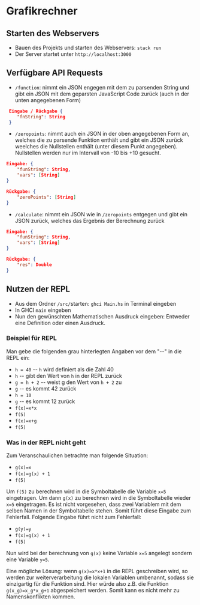 # Grafikrechner

## Starten des Webservers

* Bauen des Projekts und starten des Webservers: ```stack run```
* Der Server startet unter `http://localhost:3000`

## Verfügbare API Requests
* `/function`: nimmt ein JSON engegen mit dem zu parsenden String und gibt ein JSON mit dem geparsten JavaScript Code zurück (auch in der unten angegebenen Form)  
```JSON
 Eingabe / Rückgabe {
	"fnString": String
 }
```
* `/zeropoints`: nimmt auch ein JSON in der oben angegebenen Form an, welches die zu parsende Funktion enthält und gibt ein JSON zurück weelches die Nullstellen enthält (unter diesem Punkt angegeben). Nullstellen werden nur im Intervall von -10 bis +10 gesucht.
```JSON
Eingabe: {
	"funString": String,
    "vars": [String]
}

Rückgabe: {
	"zeroPoints": [String]
}
```
* `/calculate`: nimmt ein JSON wie in `/zeropoints` entgegen und gibt ein JSON zurück, welches das Ergebnis der Berechnung zurück
```JSON
Eingabe: {
	"funString": String,
    "vars": [String]
}

Rückgabe: {
	"res": Double
}
```

## Nutzen der REPL
* Aus dem Ordner `/src/`starten: `ghci Main.hs` in Terminal eingeben
* In GHCI `main` eingeben
* Nun den gewünschten Mathematischen Ausdruck eingeben: Entweder eine Definition oder einen Ausdruck. 

### Beispiel für REPL
Man gebe die folgenden grau hinterlegten Angaben vor dem "--" in die REPL ein:
* `h = 40` -- `h` wird definiert als die Zahl 40
* `h` -- gibt den Wert von `h` in der REPL zurück
* `g = h + 2` -- weist g den Wert von `h + 2` zu
* `g` -- es kommt 42 zurück
* `h = 10`
* `g` -- es kommt 12 zurück
* `f(x)=x*x`
* `f(5)`
* `f(x)=x+g`
* `f(5)` 

### Was in der REPL nicht geht
Zum Veranschaulichen betrachte man folgende Situation:
* `g(x)=x`
* `f(x)=g(x) + 1`
* `f(5)` 

Um `f(5)` zu berechnen wird in die Symboltabelle die Variable `x=5` eingetragen. Um dann `g(x)` zu berechnen wird in die Symboltabelle wieder `x=5` eingetragen. Es ist nicht vorgesehen, dass zwei Variablem mit dem selben Namen in der Symboltabelle stehen. Somit führt diese Eingabe zum Fehlerfall. Folgende Eingabe führt nicht zum Fehlerfall:

* `g(y)=y`
* `f(x)=g(x) + 1`
* `f(5)` 

Nun wird bei der berechnung von `g(x)` keine Variable `x=5` angelegt sondern eine Variable `y=5`. 

Eine mögliche Lösung: wenn `g(x)=x*x+1` in die REPL geschreiben wird, so werden zur weiterverarbeitung die lokalen Variablen umbenannt, sodass sie einzigartig für die Funktion sind. Hier würde also z.B. die Funktion `g(x_g)=x_g*x_g+1` abgespeichert werden. Somit kann es nicht mehr zu Namenskonflikten kommen.
